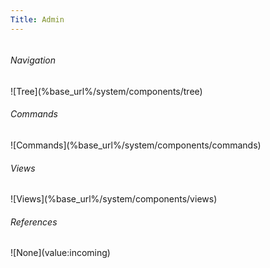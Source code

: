 ```yaml
---
Title: Admin
---
```


<div class="admin footnote column span-24 last">
  <div class="column span-6">
    <h6>Navigation</h6>
    ![Tree](%base_url%/system/components/tree)
  </div>
  <div class="column span-6">
    <h6>Commands</h6>
    ![Commands](%base_url%/system/components/commands)
  </div>
  <div class="column span-6">
    <h6>Views</h6>
    ![Views](%base_url%/system/components/views)
  </div>
  <div class="column span-6 last">
    <h6>References</h6>
    ![None](value:incoming)
  </div>
</div>
